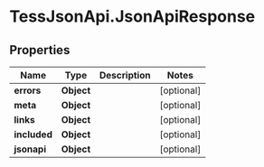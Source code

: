 # TessJsonApi.JsonApiResponse

## Properties
Name | Type | Description | Notes
------------ | ------------- | ------------- | -------------
**errors** | **Object** |  | [optional] 
**meta** | **Object** |  | [optional] 
**links** | **Object** |  | [optional] 
**included** | **Object** |  | [optional] 
**jsonapi** | **Object** |  | [optional] 


